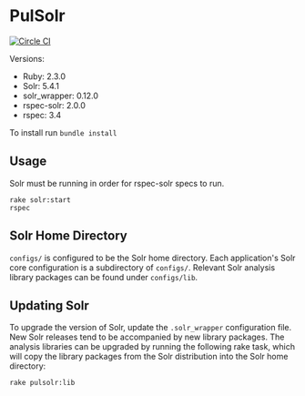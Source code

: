 # PulSolr

[![Circle CI](https://circleci.com/gh/pulibrary/pul_solr.svg?style=svg)](https://circleci.com/gh/pulibrary/pul_solr)

Versions:

* Ruby: 2.3.0
* Solr: 5.4.1
* solr_wrapper: 0.12.0
* rspec-solr: 2.0.0
* rspec: 3.4

To install run `bundle install`

## Usage

Solr must be running in order for rspec-solr specs to run.

```
rake solr:start
rspec
```

## Solr Home Directory

`configs/` is configured to be the Solr home directory. Each application's Solr core configuration is a subdirectory of `configs/`. Relevant Solr analysis library packages can be found under `configs/lib`.

## Updating Solr

To upgrade the version of Solr, update the `.solr_wrapper` configuration file. New Solr releases tend to be accompanied by new library packages. The analysis libraries can be upgraded by running the following rake task, which will copy the library packages from the Solr distribution into the Solr home directory:

```
rake pulsolr:lib
```